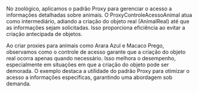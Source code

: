 No zoológico, aplicamos o padrão Proxy para gerenciar o acesso a informações detalhadas sobre animais. O ProxyControleAcessoAnimal atua como intermediário, adiando a criação do objeto real (AnimalReal) até que as informações sejam solicitadas. Isso proporciona eficiência ao evitar a criação antecipada de objetos.

Ao criar proxies para animais como Arara Azul e Macaco Prego, observamos como o controle de acesso garante que a criação do objeto real ocorra apenas quando necessário. Isso melhora o desempenho, especialmente em situações em que a criação do objeto pode ser demorada. O exemplo destaca a utilidade do padrão Proxy para otimizar o acesso a informações específicas, garantindo uma abordagem sob demanda.